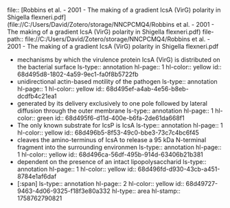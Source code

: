 file:: [Robbins et al. - 2001 - The making of a gradient IcsA (VirG) polarity in Shigella flexneri.pdf](file://C:/Users/David/Zotero/storage/NNCPCMQ4/Robbins et al. - 2001 - The making of a gradient IcsA (VirG) polarity in Shigella flexneri.pdf)
file-path:: file://C:/Users/David/Zotero/storage/NNCPCMQ4/Robbins et al. - 2001 - The making of a gradient IcsA (VirG) polarity in Shigella flexneri.pdf

- mechanisms by which the virulence protein IcsA (VirG) is distributed on the bacterial surface
  ls-type:: annotation
  hl-page:: 1
  hl-color:: yellow
  id:: 68d495d8-1802-4a59-9ec1-fa0f8b5722fb
- unidirectional actin-based motility of the pathogen
  ls-type:: annotation
  hl-page:: 1
  hl-color:: yellow
  id:: 68d495ef-a4ab-4e56-b8eb-dcdfb4c21ea1
- generated by its delivery exclusively to one pole followed by lateral diffusion through the outer membrane
  ls-type:: annotation
  hl-page:: 1
  hl-color:: green
  id:: 68d495f6-d11d-400e-b6fa-2de61da668f1
- The only known substrate for IcsP is IcsA
  ls-type:: annotation
  hl-page:: 1
  hl-color:: yellow
  id:: 68d496b5-8f53-49c0-bbe3-73c7c4bc6f45
- cleaves the amino-terminus of IcsA to release a 95 kDa N-terminal fragment into the surrounding environmen
  ls-type:: annotation
  hl-page:: 1
  hl-color:: yellow
  id:: 68d496ca-56df-495b-914d-63406b21b381
- dependent on the presence of an intact lipopolysaccharid
  ls-type:: annotation
  hl-page:: 1
  hl-color:: yellow
  id:: 68d496fd-d930-43cb-a451-8784e1af6daf
- [:span]
  ls-type:: annotation
  hl-page:: 2
  hl-color:: yellow
  id:: 68d49727-9463-4d06-9325-f18f3e80a332
  hl-type:: area
  hl-stamp:: 1758762790821
